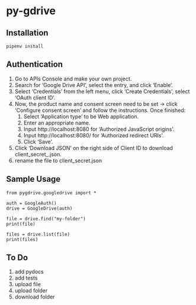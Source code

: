 # py-gdrive

## Installation
```
pipenv install
```

## Authentication

1) Go to APIs Console and make your own project.
1) Search for ‘Google Drive API’, select the entry, and click ‘Enable’.
1) Select ‘Credentials’ from the left menu, click ‘Create Credentials’, select ‘OAuth client ID’.
1) Now, the product name and consent screen need to be set -> click ‘Configure consent screen’ and follow the instructions. Once finished:
    1) Select ‘Application type’ to be Web application.
    1) Enter an appropriate name.
    1) Input http://localhost:8080 for ‘Authorized JavaScript origins’.
    1) Input http://localhost:8080/ for ‘Authorized redirect URIs’.
    1) Click ‘Save’.
1) Click ‘Download JSON’ on the right side of Client ID to download client_secret_<really long ID>.json.
1) rename the file to client_secret.json

## Sample Usage

```
from pygdrive.googledrive import *

auth = GoogleAuth()
drive = GoogleDrive(auth)

file = drive.find("my-folder")
print(file)

files = drive.list(file)
print(files)
```

## To Do

1) add pydocs
1) add tests
1) upload file
1) upload folder
1) download folder